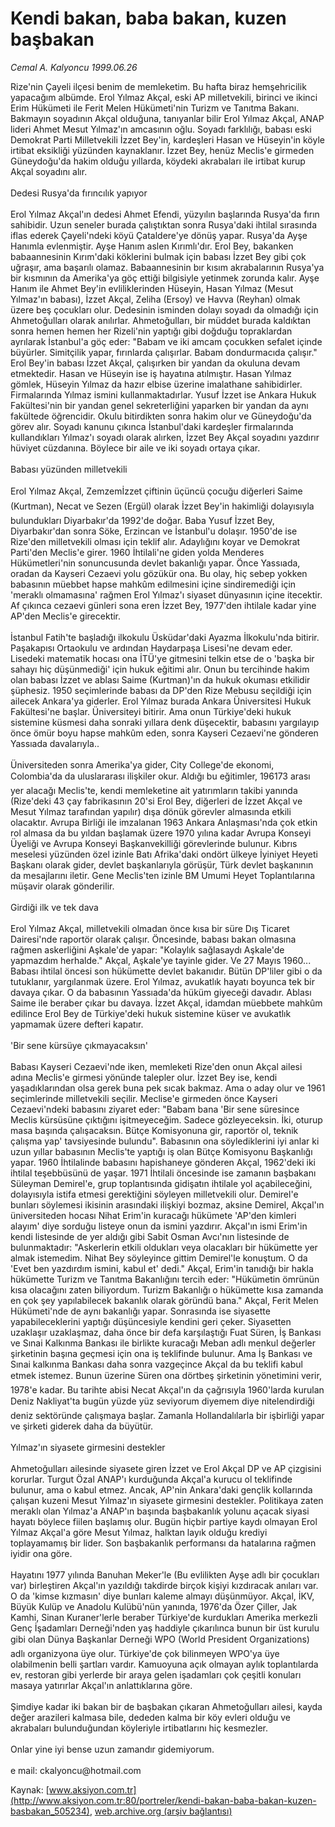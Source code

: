 # Kendi bakan, baba bakan, kuzen başbakan

*Cemal A. Kalyoncu 1999.06.26*

<div class="pNewsDetailMainContent ctx_content" itemprop="articleBody">
 Rize'nin Çayeli ilçesi benim de memleketim. Bu hafta biraz hemşehricilik yapacağım albümde. Erol Yılmaz Akçal, eski AP milletvekili, birinci ve ikinci Erim Hükümeti ile Ferit Melen Hükümeti'nin Turizm ve Tanıtma Bakanı. Bakmayın soyadının Akçal olduğuna, tanıyanlar bilir Erol Yılmaz Akçal, ANAP lideri Ahmet Mesut Yılmaz'ın amcasının oğlu. Soyadı farklılığı, babası eski Demokrat Parti Milletvekili İzzet Bey'in, kardeşleri Hasan ve Hüseyin'in köyle irtibat eksikliği yüzünden kaynaklanır. İzzet Bey, henüz Meclis'e girmeden Güneydoğu'da hakim olduğu yıllarda, köydeki akrabaları ile irtibat kurup Akçal soyadını alır.
 <br/>
 <br/>
 Dedesi Rusya'da fırıncılık yapıyor
 <br/>
 <br/>
 Erol Yılmaz Akçal'ın dedesi Ahmet Efendi, yüzyılın başlarında Rusya'da fırın sahibidir. Uzun seneler burada çalıştıktan sonra Rusya'daki ihtilal sırasında iflas ederek Çayeli'ndeki köyü Çataldere'ye dönüş yapar. Rusya'da Ayşe Hanımla evlenmiştir. Ayşe Hanım aslen Kırımlı'dır. Erol Bey, bakanken babaannesinin Kırım'daki köklerini bulmak için babası İzzet Bey gibi çok uğraşır, ama başarılı olamaz. Babaannesinin bır kısım akrabalarının Rusya'ya bir kısmının da Amerika'ya göç ettiği bilgisiyle yetinmek zorunda kalır. Ayşe Hanım ile Ahmet Bey'in evliliklerinden Hüseyin, Hasan Yılmaz (Mesut Yılmaz'ın babası), İzzet Akçal, Zeliha (Ersoy) ve Havva (Reyhan) olmak üzere beş çocukları olur. Dedesinin isminden dolayı soyadı da olmadığı için Ahmetoğulları olarak anılırlar. Ahmetoğulları, bir müddet burada kaldıktan sonra hemen hemen her Rizeli'nin yaptığı gibi doğduğu topraklardan ayrılarak İstanbul'a göç eder: "Babam ve iki amcam çocukken sefalet içinde büyürler. Simitçilik yapar, fırınlarda çalışırlar. Babam dondurmacıda çalışır." Erol Bey'in babası İzzet Akçal, çalışırken bir yandan da okuluna devam etmektedir. Hasan ve Hüseyin ise iş hayatına atılmıştır. Hasan Yılmaz gömlek, Hüseyin Yılmaz da hazır elbise üzerine imalathane sahibidirler. Firmalarında Yılmaz ismini kullanmaktadırlar. Yusuf İzzet ise Ankara Hukuk Fakültesi'nin bir yandan genel sekreterliğini yaparken bir yandan da aynı fakültede öğrencidir. Okulu bitirdikten sonra hakim olur ve Güneydoğu'da görev alır. Soyadı kanunu çıkınca İstanbul'daki kardeşler firmalarında kullandıkları Yılmaz'ı soyadı olarak alırken, İzzet Bey Akçal soyadını yazdırır hüviyet cüzdanına. Böylece bir aile ve iki soyadı ortaya çıkar.
 <br/>
 <br/>
 Babası yüzünden milletvekili
 <br/>
 <br/>
 Erol Yılmaz Akçal, Zemzemİzzet çiftinin üçüncü çocuğu diğerleri Saime (Kurtman), Necat ve Sezen (Ergül) olarak İzzet Bey'in hakimliği dolayısıyla bulundukları Diyarbakır'da 1992'de doğar. Baba Yusuf İzzet Bey, Diyarbakır'dan sonra Söke, Erzincan ve İstanbul'u dolaşır. 1950'de ise Rize'den milletvekili olması için teklif alır. Adaylığını koyar ve Demokrat Parti'den Meclis'e girer. 1960 İhtilali'ne giden yolda Menderes Hükümetleri'nin sonuncusunda devlet bakanlığı yapar. Önce Yassıada, oradan da Kayseri Cezaevi yolu gözükür ona. Bu olay, hiç sebep yokken babasının müebbet hapse mahkûm edilmesini içine sindiremediği için 'meraklı olmamasına' rağmen Erol Yılmaz'ı siyaset dünyasının içine itecektir. Af çıkınca cezaevi günleri sona eren İzzet Bey, 1977'den ihtilale kadar yine AP'den Meclis'e girecektir.
 <br/>
 <br/>
 İstanbul Fatih'te başladığı ilkokulu Üsküdar'daki Ayazma İlkokulu'nda bitirir. Paşakapısı Ortaokulu ve ardından Haydarpaşa Lisesi'ne devam eder. Lisedeki matematik hocası ona İTÜ'ye gitmesini telkin etse de o 'başka bir sahayı hiç düşünmediği' için hukuk eğitimi alır. Onun bu tercihinde hakim olan babası İzzet ve ablası Saime (Kurtman)'ın da hukuk okuması etkilidir şüphesiz. 1950 seçimlerinde babası da DP'den Rize Mebusu seçildiği için ailecek Ankara'ya giderler. Erol Yılmaz burada Ankara Üniversitesi Hukuk Fakültesi'ne başlar. Üniversiteyi bitirir. Ama onun Türkiye'deki hukuk sistemine küsmesi daha sonraki yıllara denk düşecektir, babasını yargılayıp önce ömür boyu hapse mahkûm eden, sonra Kayseri Cezaevi'ne gönderen Yassıada davalarıyla..
 <br/>
 <br/>
 Üniversiteden sonra Amerika'ya gider, City College'de ekonomi, Colombia'da da uluslararası ilişkiler okur. Aldığı bu eğitimler, 196173 arası yer alacağı Meclis'te, kendi memleketine ait yatırımların takibi yanında (Rize'deki 43 çay fabrikasının 20'si Erol Bey, diğerleri de İzzet Akçal ve Mesut Yılmaz tarafından yapılır) dışa dönük görevler almasında etkili olacaktır. Avrupa Birliği ile imzalanan 1963 Ankara Anlaşması'nda çok etkin rol almasa da bu yıldan başlamak üzere 1970 yılına kadar Avrupa Konseyi Üyeliği ve Avrupa Konseyi Başkanvekilliği görevlerinde bulunur. Kıbrıs meselesi yüzünden özel izinle Batı Afrika'daki ondört ülkeye İyiniyet Heyeti Başkanı olarak gider, devlet başkanlarıyla görüşür, Türk devlet başkanının da mesajlarını iletir. Gene Meclis'ten izinle BM Umumi Heyet Toplantılarına müşavir olarak gönderilir.
 <br/>
 <br/>
 Girdiği ilk ve tek dava
 <br/>
 <br/>
 Erol Yılmaz Akçal, milletvekili olmadan önce kısa bir süre Dış Ticaret Dairesi'nde raportör olarak çalışır. Öncesinde, babası bakan olmasına rağmen askerliğini Aşkale'de yapar: "Kolaylık sağlasaydı Aşkale'de yapmazdım herhalde." Akçal, Aşkale'ye tayinle gider. Ve 27 Mayıs 1960... Babası ihtilal öncesi son hükümette devlet bakanıdır. Bütün DP'liler gibi o da tutuklanır, yargılanmak üzere. Erol Yılmaz, avukatlık hayatı boyunca tek bir davaya çıkar. O da babasının Yassıada'da hüküm giyeceği davadır. Ablası Saime ile beraber çıkar bu davaya. İzzet Akçal, idamdan müebbete mahkûm edilince Erol Bey de Türkiye'deki hukuk sistemine küser ve avukatlık yapmamak üzere defteri kapatır.
 <br/>
 <br/>
 'Bir sene kürsüye çıkmayacaksın'
 <br/>
 <br/>
 Babası Kayseri Cezaevi'nde iken, memleketi Rize'den onun Akçal ailesi adına Meclis'e girmesi yönünde talepler olur. İzzet Bey ise, kendi yaşadıklarından olsa gerek buna pek sıcak bakmaz. Ama o aday olur ve 1961 seçimlerinde milletvekili seçilir. Meclise'e girmeden önce Kayseri Cezaevi'ndeki babasını ziyaret eder: "Babam bana 'Bir sene süresince Meclis kürsüsüne çıktığını işitmeyeceğim. Sadece gözleyeceksin. İki, oturup masa başında çalışacaksın. Bütçe Komisyonuna gir, raportör ol, teknik çalışma yap' tavsiyesinde bulundu". Babasının ona söylediklerini iyi anlar ki uzun yıllar babasının Meclis'te yaptığı iş olan Bütçe Komisyonu Başkanlığı yapar. 1960 İhtilalinde babasını hapishaneye gönderen Akçal, 1962'deki iki ihtilal teşebbüsünü de yaşar. 1971 İhtilali öncesinde ise zamanın başbakanı Süleyman Demirel'e, grup toplantısında gidişatın ihtilale yol açabileceğini, dolayısıyla istifa etmesi gerektiğini söyleyen milletvekili olur. Demirel'e bunları söylemesi ikisinin arasındaki ilişkiyi bozmaz, aksine Demirel, Akçal'ın üniversiteden hocası Nihat Erim'in kuracağı hükümete 'AP'den kimleri alayım' diye sorduğu listeye onun da ismini yazdırır. Akçal'ın ismi Erim'in kendi listesinde de yer aldığı gibi Sabit Osman Avcı'nın listesinde de bulunmaktadır: "Askerlerin etkili oldukları veya olacakları bir hükümette yer almak istemedim. Nihat Bey söyleyince gittim Demirel'le konuştum. O da 'Evet ben yazdırdım ismini, kabul et' dedi." Akçal, Erim'in tanıdığı bir hakla hükümette Turizm ve Tanıtma Bakanlığını tercih eder: "Hükümetin ömrünün kısa olacağını zaten biliyordum. Turizm Bakanlığı o hükümette kısa zamanda en çok şey yapılabilecek bakanlık olarak göründü bana." Akçal, Ferit Melen Hükümeti'nde de aynı bakanlığı yapar. Sonrasında ise siyasette yapabileceklerini yaptığı düşüncesiyle kendini geri çeker. Siyasetten uzaklaşır uzaklaşmaz, daha önce bir defa karşılaştığı Fuat Süren, İş Bankası ve Sınai Kalkınma Bankası ile birlikte kuracağı Meban adlı menkul değerler şirketinin başına geçmesi için ona iş teklifinde bulunur. Ama İş Bankası ve Sınai kalkınma Bankası daha sonra vazgeçince Akçal da bu teklifi kabul etmek istemez. Bunun üzerine Süren ona dörtbeş şirketinin yönetimini verir, 1978'e kadar. Bu tarihte abisi Necat Akçal'ın da çağrısıyla 1960'larda kurulan Deniz Nakliyat'ta bugün yüzde yüz seviyorum diyemem diye nitelendirdiği deniz sektöründe çalışmaya başlar. Zamanla Hollandalılarla bir işbirliği yapar ve şirketi giderek daha da büyütür.
 <br/>
 <br/>
 Yılmaz'ın siyasete girmesini destekler
 <br/>
 <br/>
 Ahmetoğulları ailesinde siyasete giren İzzet ve Erol Akçal DP ve AP çizgisini korurlar. Turgut Özal ANAP'ı kurduğunda Akçal'a kurucu ol teklifinde bulunur, ama o kabul etmez. Ancak, AP'nin Ankara'daki gençlik kollarında çalışan kuzeni Mesut Yılmaz'ın siyasete girmesini destekler. Politikaya zaten meraklı olan Yılmaz'a ANAP'ın başında başbakanlık yolunu açacak siyasi hayatı böylece fiilen başlamış olur. Bugün hiçbir partiye kaydı olmayan Erol Yılmaz Akçal'a göre Mesut Yılmaz, halktan layık olduğu krediyi toplayamamış bir lider. Son başbakanlık performansı da hatalarına rağmen iyidir ona göre.
 <br/>
 <br/>
 Hayatını 1977 yılında Banuhan Meker'le (Bu evlilikten Ayşe adlı bir çocukları var) birleştiren Akçal'ın yazıldığı takdirde birçok kişiyi kızdıracak anıları var. O da 'kimse kızmasın' diye bunları kaleme almayı düşünmüyor. Akçal, İKV, Büyük Kulüp ve Anadolu Kulübü'nün yanında, 1976'da Özer Çiller, Jak Kamhi, Sinan Kuraner'lerle beraber Türkiye'de kurdukları Amerika merkezli Genç İşadamları Derneği'nden yaş haddiyle çıkarılınca bunun bir üst kurulu gibi olan Dünya Başkanlar Derneği WPO (World President Organizations) adlı organizyona üye olur. Türkiye'de çok bilinmeyen WPO'ya üye olabilmenin belli şartları vardır. Kamuoyuna açık olmayan aylık toplantılarda ev, restoran gibi yerlerde bir araya gelen işadamları çok çeşitli konuları masaya yatırırlar Akçal'ın anlattıklarına göre.
 <br/>
 <br/>
 Şimdiye kadar iki bakan bir de başbakan çıkaran Ahmetoğulları ailesi, kayda değer arazileri kalmasa bile, dededen kalma bir köy evleri olduğu ve akrabaları bulunduğundan köyleriyle irtibatlarını hiç kesmezler.
 <br/>
 <br/>
 Onlar yine iyi bense uzun zamandır gidemiyorum.
 <br/>
 <br/>
 e mail: ckalyoncu@hotmail.com
 <br/>
</div>


Kaynak: [www.aksiyon.com.tr](http://www.aksiyon.com.tr:80/portreler/kendi-bakan-baba-bakan-kuzen-basbakan_505234), [web.archive.org (arşiv bağlantısı)](http://web.archive.org/web/20160302213347/http://www.aksiyon.com.tr:80/portreler/kendi-bakan-baba-bakan-kuzen-basbakan_505234)
